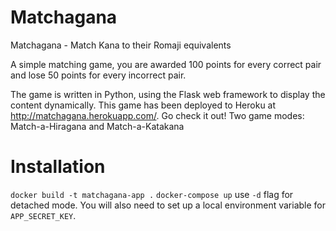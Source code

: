 # Matchagana
Matchagana - Match Kana to their Romaji equivalents

A simple matching game, you are awarded 100 points for every correct pair and lose 50 points for every incorrect pair.

The game is written in Python, using the Flask web framework to display the content dynamically. This game has been deployed to Heroku at http://matchagana.herokuapp.com/. Go check it out! Two game modes: Match-a-Hiragana and Match-a-Katakana

# Installation
`docker build -t matchagana-app .`
`docker-compose up` use `-d` flag for detached mode.
You will also need to set up a local environment variable for `APP_SECRET_KEY`.
